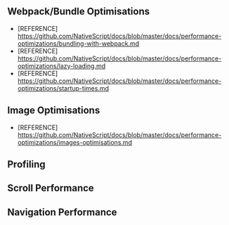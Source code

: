 ## Webpack/Bundle Optimisations

* [REFERENCE] https://github.com/NativeScript/docs/blob/master/docs/performance-optimizations/bundling-with-webpack.md
* [REFERENCE] https://github.com/NativeScript/docs/blob/master/docs/performance-optimizations/lazy-loading.md
* [REFERENCE] https://github.com/NativeScript/docs/blob/master/docs/performance-optimizations/startup-times.md
## Image Optimisations

* [REFERENCE] https://github.com/NativeScript/docs/blob/master/docs/performance-optimizations/images-optimisations.md

## Profiling

## Scroll Performance

## Navigation Performance
